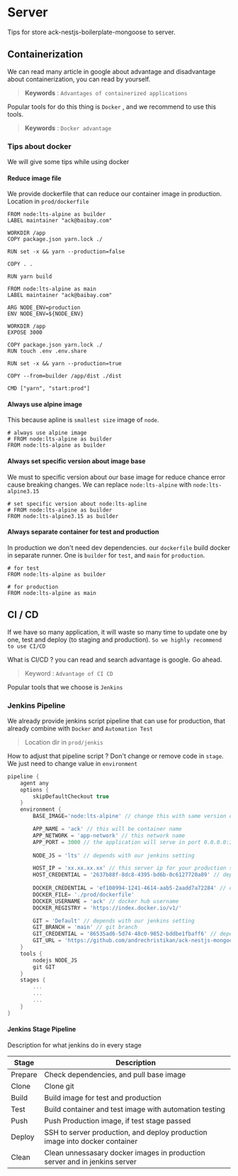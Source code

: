 # Server

Tips for store ack-nestjs-boilerplate-mongoose to server.

## Containerization

We can read many article in google about advantage and disadvantage about containerization, you can read by yourself.

> **Keywords** : `Advantages of containerized applications`

Popular tools for do this thing is `Docker` , and we recommend to use this tools.

> **Keywords** : `Docker advantage`

### Tips about docker

We will give some tips while using docker

#### Reduce image file

We provide dockerfile that can reduce our container image in production. Location in `prod/dockerfile`

```docker
FROM node:lts-alpine as builder
LABEL maintainer "ack@baibay.com"

WORKDIR /app
COPY package.json yarn.lock ./

RUN set -x && yarn --production=false

COPY . .

RUN yarn build

FROM node:lts-alpine as main
LABEL maintainer "ack@baibay.com"

ARG NODE_ENV=production
ENV NODE_ENV=${NODE_ENV}

WORKDIR /app
EXPOSE 3000

COPY package.json yarn.lock ./
RUN touch .env .env.share

RUN set -x && yarn --production=true

COPY --from=builder /app/dist ./dist

CMD ["yarn", "start:prod"]
```

#### Always use alpine image

This because apline is `smallest size` image of `node`.

```docker
# always use alpine image
# FROM node:lts-alpine as builder
FROM node:lts-alpine as builder
```

#### Always set specific version about image base

We must to specific version about our base image for reduce chance error cause breaking changes. We can replace `node:lts-alpine` with `node:lts-alpine3.15`

```docker
# set specific version about node:lts-apline
# FROM node:lts-alpine as builder
FROM node:lts-alpine3.15 as builder
```

#### Always separate container for test and production

In production we don't need dev dependencies. our `dockerfile` build docker in separate runner.
One is `builder` for `test`, and `main` for `production`.

```docker
# for test
FROM node:lts-alpine as builder

# for production
FROM node:lts-alpine as main
```

## CI / CD

If we have so many application, it will waste so many time to update one by one, test and deploy (to staging and production). `So we highly recommend to use CI/CD`

What is CI/CD ? you can read and search advantage is google. Go ahead.

> Keyword : `Advantage of CI CD`

Popular tools that we choose is `Jenkins`

### Jenkins Pipeline

We already provide jenkins script pipeline that can use for production, that already combine with `Docker` and `Automation Test`

> Location dir in `prod/jenkis`

How to adjust that pipeline script ? Don't change or remove code in `stage`. We just need to change value in `environment`

```groovy
pipeline {
    agent any
    options {
        skipDefaultCheckout true
    }
    environment {
        BASE_IMAGE='node:lts-alpine' // change this with same version of container image

        APP_NAME = 'ack' // this will be container name
        APP_NETWORK = 'app-network' // this network name
        APP_PORT = 3000 // the application will serve in port 0.0.0.0:3000
        
        NODE_JS = 'lts' // depends with our jenkins setting 

        HOST_IP = 'xx.xx.xx.xx' // this server ip for your production server
        HOST_CREDENTIAL = '2637b88f-8dc8-4395-bd6b-0c6127720a89' // depends with our credentials jenkins
        
        DOCKER_CREDENTIAL = 'ef108994-1241-4614-aab5-2aadd7a72284' // depends with our credentials jenkins
        DOCKER_FILE= './prod/dockerfile'
        DOCKER_USERNAME = 'ack' // docker hub username
        DOCKER_REGISTRY = 'https://index.docker.io/v1/' 

        GIT = 'Default' // depends with our jenkins setting
        GIT_BRANCH = 'main' // git branch
        GIT_CREDENTIAL = '86535ad6-5d74-48c0-9852-bddbe1fbaff6' // depends with our credentials jenkins 
        GIT_URL = 'https://github.com/andrechristikan/ack-nestjs-mongoose.git' // git url
    }
    tools {
        nodejs NODE_JS
        git GIT
    }
    stages {
        ...
        ...
        ...
    }
}
```

#### Jenkins Stage Pipeline

Description for what jenkins do in every stage

| Stage   | Description                                                                 |
| ------- | --------------------------------------------------------------------------- |
| Prepare | Check dependencies, and pull base image                                     |
| Clone   | Clone git                                                                   |
| Build   | Build image for test and production                                         |
| Test    | Build container and test image with automation testing                      |
| Push    | Push Production image, if test stage passed                                 |
| Deploy  | SSH to server production, and deploy production image into docker container |
| Clean   | Clean unnessasary docker images in production server and in jenkins server  |
